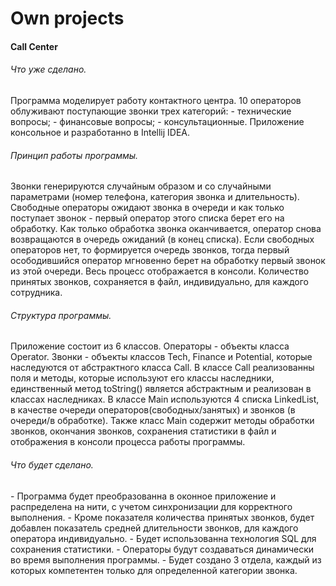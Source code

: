 # Own projects

<h4>Call Center</h4>

<h6>Что уже сделано.</h6>
<p>Программа моделирует работу контактного центра. 10 операторов облуживают поступающие звонки трех категорий:
- технические вопросы;
- финансовые вопросы;
- консультационные.
Приложение консольное и разработанно в Intellij IDEA.</p>
<h6>Принцип работы программы.</h6>
<p>Звонки генерируются случайным образом и со случайными параметрами (номер телефона, категория звонка и длительность). Свободные операторы ожидают звонка в очереди и как только поступает звонок - первый оператор этого списка берет его на обработку. Как только обработка звонка оканчивается, оператор снова возвращаются в очередь ожиданий (в конец списка). Если свободных операторов нет, то формируется очередь звонков, тогда первый осободившийся оператор мгновенно берет на обработку первый звонок из этой очереди. Весь процесс отображается в консоли. Количество принятых звонков, сохраняется в файл, индивидуально, для каждого сотрудника.</p>
<h6>Структура программы.</h6>
<p>Приложение состоит из 6 классов. Операторы - объекты класса Operator. Звонки - объекты классов Tech, Finance и Potential, которые наследуются от абстрактного класса Call. В классе Call реализованны поля и методы, которые используют его классы наследники, единственный метод toString() является абстрактным и реализован в классах наследниках. В классе Main используются 4 списка LinkedList, в качестве очереди операторов(свободных/занятых) и звонков (в очереди/в обработке). Также класс Main содержит методы обработки звонков, окончания звонков, сохранения статистики в файл и отображения в консоли процесса работы программы.</p>
<h6>Что будет сделано.</h6>
- Программа будет преобразованна в оконное приложение и распределена на нити, с учетом синхронизации для корректного выполнения.
- Кроме показателя количества принятых звонков, будет добавлен показатель средней длительности звонков, для каждого оператора индивидуально.
- Будет использованна технология SQL для сохранения статистики.
- Операторы будут создаваться динамически во время выполнения программы.
- Будет создано 3 отдела, каждый из которых компетентен только для определенной категории звонка.
